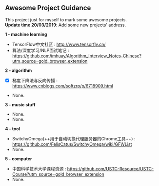 ## Awesome Project Guidance

This project just for myself to mark some awesome projects.  
**Update time 20/03/2019**: Add some new projects' address.

**1 - machine learning**  
- TensorFlow中文社区 : http://www.tensorfly.cn/
- 算法/深度学习/NLP面试笔记 : https://github.com/imhuay/Algorithm_Interview_Notes-Chinese?utm_source=gold_browser_extension

**2 - algorithm**  
- [x] 梯度下降法与反向传播 : https://www.cnblogs.com/softzrp/p/6718909.html
- None.

**3 - music stuff**  
- None.
- None.

**4 - tool**  
- SwitchyOmega(++用于自动切换代理服务器的Chrome工具++) : https://github.com/FelisCatus/SwitchyOmega/wiki/GFWList 
- None.

**5 - computer**
-  中国科学技术大学课程资源 : https://github.com/USTC-Resource/USTC-Course?utm_source=gold_browser_extension
-  None.
